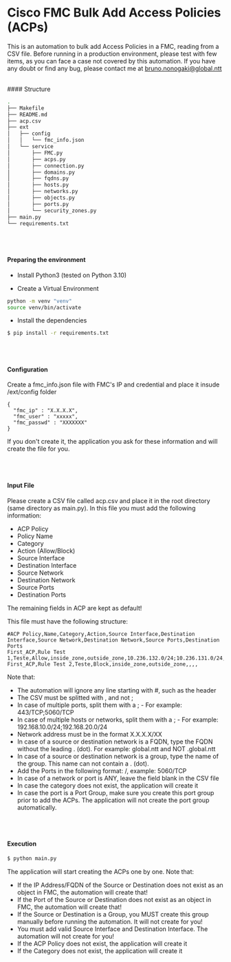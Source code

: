 # Cisco FMC Bulk Add Access Policies (ACPs)

This is an automation to bulk add Access Policies in a FMC, reading from a CSV file.
Before running in a production environment, please test with few items, as you can face a case not covered by this automation.
If you have any doubt or find any bug, please contact me at bruno.nonogaki@global.ntt

<br>
#### Structure

```bash
.
├── Makefile
├── README.md
├── acp.csv
├── ext
│   ├── config
│   │   └── fmc_info.json
│   └── service
│       ├── FMC.py
│       ├── acps.py
│       ├── connection.py
│       ├── domains.py
│       ├── fqdns.py
│       ├── hosts.py
│       ├── networks.py
│       ├── objects.py
│       ├── ports.py
│       └── security_zones.py
├── main.py
└── requirements.txt
```

<br><br>
#### Preparing the environment

- Install Python3 (tested on Python 3.10)

- Create a Virtual Environment
```bash
python -m venv "venv"
source venv/bin/activate
```

- Install the dependencies

```bash
$ pip install -r requirements.txt
```

<br><br>
#### Configuration

Create a fmc_info.json file with FMC's IP and credential and place it insude /ext/config folder
```
{
  "fmc_ip" : "X.X.X.X",
  "fmc_user" : "xxxxx",
  "fmc_passwd" : "XXXXXXX"
}
```
If you don't create it, the application you ask for these information and will create the file for you.


<br><br>
#### Input File

Please create a CSV file called acp.csv and place it in the root directory (same directory as main.py). In this file you must add the following information:
- ACP Policy
- Policy Name
- Category
- Action (Allow/Block)
- Source Interface
- Destination Interface
- Source Network
- Destination Network
- Source Ports
- Destination Ports

The remaining fields in ACP are kept as default!

This file must have the following structure:
```
#ACP Policy,Name,Category,Action,Source Interface,Destination Interface,Source Network,Destination Network,Source Ports,Destination Ports
First_ACP,Rule Test 1,Teste,Allow,inside_zone,outside_zone,10.236.132.0/24;10.236.131.0/24,10.236.139.252;10.236.139.251,443/TCP;443/TCP;2002/TCP,443/TCP;443/TCP;2002/TCP
First_ACP,Rule Test 2,Teste,Block,inside_zone,outside_zone,,,,
```

Note that:
- The automation will ignore any line starting with #, such as the header
- The CSV must be splitted with , and not ;
- In case of multiple ports, split them with a ; - For example: 443/TCP;5060/TCP
- In case of multiple hosts or networks, split them with a ; - For example: 192.168.10.0/24;192.168.20.0/24
- Network address must be in the format X.X.X.X/XX
- In case of a source or destination network is a FQDN, type the FQDN without the leading . (dot). For example: global.ntt and NOT .global.ntt
- In case of a source or destination network is a group, type the name of the group. This name can not contain a . (dot).
- Add the Ports in the following format: <PORTNUMBER>/<PROTOCOL>, example: 5060/TCP
- In case of a network or port is ANY, leave the field blank in the CSV file
- In case the category does not exist, the application will create it
- In case the port is a Port Group, make sure you create this port group prior to add the ACPs. The application will not create the port group automatically.


<br><br>
#### Execution

```bash
$ python main.py
```

The application will start creating the ACPs one by one. Note that:
- If the IP Address/FQDN of the Source or Destination does not exist as an object in FMC, the automation will create that!
- If the Port of the Source or Destination does not exist as an object in FMC, the automation will create that!
- If the Source or Destination is a Group, you MUST create this group manually before running the automation. It will not create for you!
- You must add valid Source Interface and Destination Interface. The automation will not create for you!
- If the ACP Policy does not exist, the application will create it
- If the Category does not exist, the application will create it